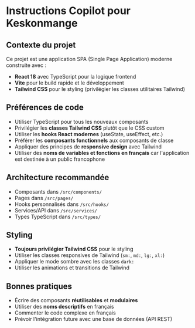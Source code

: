 <!-- Use this file to provide workspace-specific custom instructions to Copilot. For more details, visit https://code.visualstudio.com/docs/copilot/copilot-customization#_use-a-githubcopilotinstructionsmd-file -->

# Instructions Copilot pour Keskonmange

## Contexte du projet
Ce projet est une application SPA (Single Page Application) moderne construite avec :
- **React 18** avec TypeScript pour la logique frontend
- **Vite** pour le build rapide et le développement
- **Tailwind CSS** pour le styling (privilégier les classes utilitaires Tailwind)

## Préférences de code
- Utiliser TypeScript pour tous les nouveaux composants
- Privilégier les **classes Tailwind CSS** plutôt que le CSS custom
- Utiliser les **hooks React modernes** (useState, useEffect, etc.)
- Préférer les **composants fonctionnels** aux composants de classe
- Appliquer des principes de **responsive design** avec Tailwind
- Utiliser des **noms de variables et fonctions en français** car l'application est destinée à un public francophone

## Architecture recommandée
- Composants dans `/src/components/`
- Pages dans `/src/pages/`
- Hooks personnalisés dans `/src/hooks/`
- Services/API dans `/src/services/`
- Types TypeScript dans `/src/types/`

## Styling
- **Toujours privilégier Tailwind CSS** pour le styling
- Utiliser les classes responsives de Tailwind (`sm:`, `md:`, `lg:`, `xl:`)
- Appliquer le mode sombre avec les classes `dark:`
- Utiliser les animations et transitions de Tailwind

## Bonnes pratiques
- Écrire des composants **réutilisables** et **modulaires**
- Utiliser des **noms descriptifs** en français
- Commenter le code complexe en français
- Prévoir l'intégration future avec une base de données (API REST)
